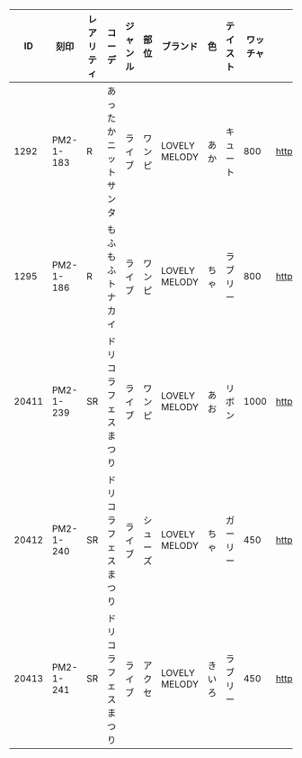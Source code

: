 ﻿|ID|刻印|レアリティ|コーデ|ジャンル|部位|ブランド|色|テイスト|ワッチャ|画像|
|-|-|-|-|-|-|-|-|-|-|-|
|1292|PM2-1-183|R|あったかニットサンタ|ライブ|ワンピ|LOVELY MELODY|あか|キュート|800|https://cdn.primagi.jp/assets/images/item/2P02/1292.png|
|1295|PM2-1-186|R|もふもふトナカイ|ライブ|ワンピ|LOVELY MELODY|ちゃ|ラブリー|800|https://cdn.primagi.jp/assets/images/item/2P02/1295.png|
|20411|PM2-1-239|SR|ドリコラフェスまつり|ライブ|ワンピ|LOVELY MELODY|あお|リボン|1000|https://cdn.primagi.jp/assets/images/item/2P02/20411.png|
|20412|PM2-1-240|SR|ドリコラフェスまつり|ライブ|シューズ|LOVELY MELODY|ちゃ|ガーリー|450|https://cdn.primagi.jp/assets/images/item/2P02/20412.png|
|20413|PM2-1-241|SR|ドリコラフェスまつり|ライブ|アクセ|LOVELY MELODY|きいろ|ラブリー|450|https://cdn.primagi.jp/assets/images/item/2P02/20413.png|
